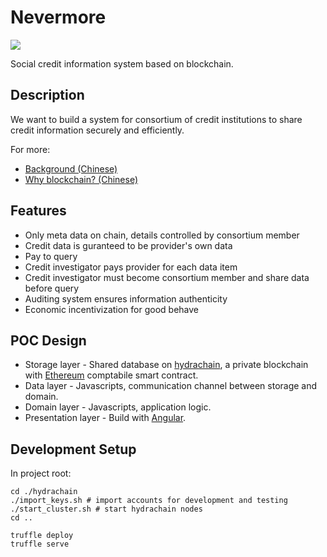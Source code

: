 # Nevermore

![](https://github.com/janx/nevermore/blob/master/app/images/screenshot.png)

Social credit information system based on blockchain.

## Description

We want to build a system for consortium of credit institutions to share credit information securely and efficiently.

For more:

* [Background (Chinese)](doc/Background.md)
* [Why blockchain? (Chinese)](doc/Why-Blockchain.md)

## Features

* Only meta data on chain, details controlled by consortium member
* Credit data is guranteed to be provider's own data
* Pay to query
* Credit investigator pays provider for each data item
* Credit investigator must become consortium member and share data before query
* Auditing system ensures information authenticity
* Economic incentivization for good behave

## POC Design

* Storage layer - Shared database on [hydrachain](https://github.com/HydraChain/hydrachain), a private blockchain with [Ethereum](https://github.com/ethereum/go-ethereum) comptabile smart contract.
* Data layer - Javascripts, communication channel between storage and domain.
* Domain layer - Javascripts, application logic.
* Presentation layer - Build with [Angular](https://angularjs.org/).

## Development Setup

In project root:

```
cd ./hydrachain
./import_keys.sh # import accounts for development and testing
./start_cluster.sh # start hydrachain nodes
cd ..

truffle deploy
truffle serve
```
